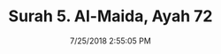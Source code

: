 ---
title       : "Surah 5. Al-Maida, Ayah 72"
date        : 7/25/2018 2:55:05 PM
draft       : false
type        : "quran"
layout      : "compare"
BookCode    : "CMP"
SurahNumber : "5"
AyahNumber  : "72"
TotalAyah   : "120"

title       : "Surah 5. Al-Maida, Ayah 72"
date        : 7/25/2018 2:55:05 PM
draft       : false
type        : "quran"
layout      : "compare"
BookCode    : "CMP"
SurahNumber : "5"
AyahNumber  : "72"
TotalAyah   : "120"
---